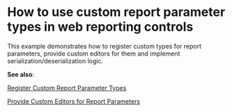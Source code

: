 # How to use custom report parameter types in web reporting controls

This example demonstrates how to register custom types for report parameters, provide custom editors for them and implement serialization/deserialization logic. 

**See also**:

<a href="https://docs.devexpress.com/XtraReports/119259/create-end-user-reporting-applications/web-reporting/end-user-report-designer/api-and-customization/register-custom-report-parameter-types">Register Custom Report Parameter Types</a>

<a href="https://docs.devexpress.com/XtraReports/115352/create-end-user-reporting-applications/web-reporting/document-viewer/html5-document-viewer/api-and-customization/provide-custom-editors-for-report-parameters">Provide Custom Editors for Report Parameters</a>